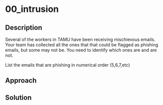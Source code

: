 # 00_intrusion

## Description

Several of the workers in TAMU have been receiving mischievous emails. Your team has collected all the ones that that could be flagged as phishing emails, but some may not be. You need to identify which ones are and are not.

List the emails that are phishing in numerical order (5,6,7,etc)

## Approach


## Solution